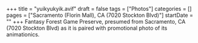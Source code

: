 +++
title = "yuikyukyik.avif"
draft = false
tags = ["Photos"]
categories = []
pages = ["Sacramento (Florin Mall), CA (7020 Stockton Blvd)"]
startDate = ""
+++
Fantasy Forest Game Preserve, presumed from Sacramento, CA (7020 Stockton Blvd) as it is paired with promotional photo of its animationics.
